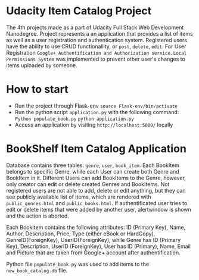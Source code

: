 # Udacity Item Catalog Project
The 4th projects made as a part of Udacity Full Stack Web Development Nanodegree.
Project represents a an application that provides a list of items as well as a user registration and authentication system.
Registered users have the ability to use CRUD functionallity, or `post`, `delete`, `edit`.
For User Registration `Google+ Authentification and Authorization service`. `Local Permissions System` was implemented to prevent other user's changes to items uploaded by someone.
# How to start
* Run the project through Flask-env
    `source Flask-env/bin/activate`
* Run the python script `application.py` with the following command:
    `Python populate_book.py`
    `python application.py`
* Access an application by visiting `http://localhost:5000/` locally 
# BookShelf Item Catalog Application
Database contains three tables: 
`genre`, `user`, `book_item`.
Each BookItem belongs to specific Genre, while each User can create both Genre and BookItem in it. Different Users can add BookItems to the Genre,
however, only creator can edit or delete created Genres and BookItems. Not registered users are not able to add, delete or edit anything, but they can see publicly available list of items, which are rendered with `public_genres.html` and `public_books.html`. If authentificated user tries to edit or delete items that were added by another user, alertwindow is shown and the action is aborted.

Each BookItem contains the following attributes: ID (Primary Key), Name, Author, Description, Price, Type (either eBook or HardCopy), GenreID(ForeignKey), UserID(ForeignKey), while Genre has ID (Primary Key), Description, UserID (ForeignKey), User has ID (Primary), Name, Email and Picture that are taken from Google+ account after authentification. 

Python file `populate_book.py` was used to add items to the `new_book_catalog.db` file.
